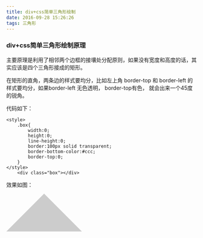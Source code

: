 ```yaml
---
title: div+css简单三角形绘制
date: 2016-09-28 15:26:26
tags: 三角形
---
```

### div+css简单三角形绘制原理
主要原理是利用了相邻两个边框的接壤处分配原则，如果没有宽度和高度的话，其实应该是四个三角形接成的矩形。

在矩形的直角，两条边的样式要均分，比如左上角 border-top 和 border-left 的样式要均分，如果border-left 无色透明， border-top有色， 就会出来一个45度的锐角。

代码如下：

	<style>
		.box{
			width:0; 
			height:0;
			line-height:0;
			border:100px solid transparent; 
			border-bottom-color:#ccc;
			border-top:0;
		}
	</style>
		<div class="box"></div>

效果如图：
	<style>
		.box{
			width:0;
			height:0;
			line-height:0;
			border:100px solid transparent; 
			border-bottom-color:#ccc;
			border-top:0;
		}
	</style>
		<div class="box"></div>